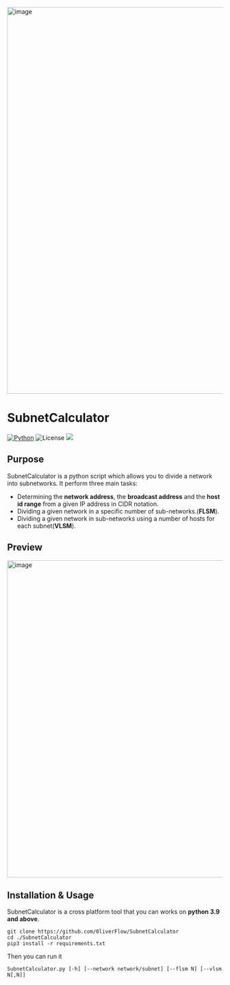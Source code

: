 <img width="900" alt="image" src="https://user-images.githubusercontent.com/64969369/210277615-2f481490-fdf2-4833-843f-fe30e82211d5.png">

# SubnetCalculator
[![Python](https://img.shields.io/badge/Python-%E2%89%A5%203.9-yellow.svg)](https://www.python.org/) 
![License](https://img.shields.io/badge/license-GPLv3-red.svg) <img src="https://img.shields.io/badge/Maintained%3F-Yes-96c40f"> 
 
 ## Purpose
SubnetCalculator is a python script which allows you to divide a network into subnetworks.
It perform three main tasks:
- Determining the **network address**, the **broadcast address** and the **host id range** from a given IP address in CIDR notation.<br>
- Dividing a given network in a specific number of sub-networks.(**FLSM**).
- Dividing a given network in sub-networks using a number of hosts for each subnet(**VLSM**).<br>
## Preview
<img width="738" alt="image" src="https://user-images.githubusercontent.com/64969369/210280663-e6853b08-9472-4694-aae1-c3b1d47cbaed.png">

## Installation & Usage
SubnetCalculator is a cross platform tool that you can works on **python 3.9 and above**.
```
git clone https://github.com/0liverFlow/SubnetCalculator
cd ./SubnetCalculator
pip3 install -r requirements.txt
```
Then you can run it
```
SubnetCalculator.py [-h] [--network network/subnet] [--flsm N] [--vlsm N[,N]]
```


